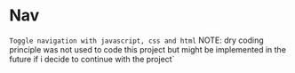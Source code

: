 # Nav

``Toggle navigation with javascript, css and html``
NOTE: dry coding principle was not used to code this project but might be implemented in the future if i decide to continue with the project`
